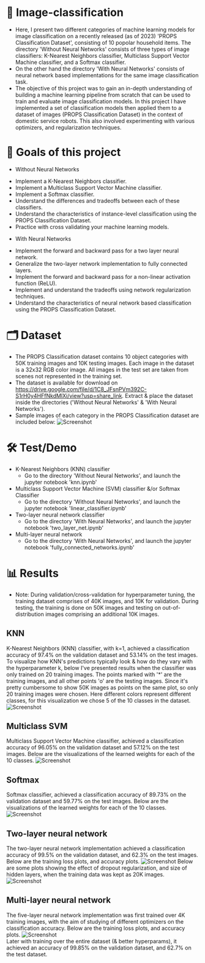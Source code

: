 # 🤖 Image-classification 
- Here, I present two different categories of machine learning models for image classification on a recently released (as of 2023) 'PROPS Classification Dataset', consisting of 10 popolar household items. The directory 'Without Neural Networks' consists of three types of image classifiers: K-Nearest Neighbors classifier, Multiclass Support Vector Machine classifier, and a Softmax classifier.<br>
- On the other hand the directory 'With Neural Networks' consists of neural network based implementations for the same image classification task.
- The objective of this project was to gain an in-depth understanding of building a machine learning pipeline from scratch that can be used to train and evaluate image classification models. In this project I have implemented a set of classification models then applied them to a dataset of images (PROPS Classification Dataset) in the context of domestic service robots. This also involved experimenting with various optimizers, and regularization techniques.<br>

# 🎯 Goals of this project
- Without Neural Networks
* Implement a K-Nearest Neighbors classifier.
* Implement a Multiclass Support Vector Machine classifier.
* Implement a Softmax classifier.
* Understand the differences and tradeoffs between each of these classifiers.
* Understand the characteristics of instance-level classification using the PROPS Classification Dataset.
* Practice with cross validating your machine learning models.

- With Neural Networks
* Implement the forward and backward pass for a two layer neural network.
* Generalize the two-layer network implementation to fully connected layers.
* Implement the forward and backward pass for a non-linear activation function (ReLU).
* Implement and understand the tradeoffs using network regularization techniques.
* Understand the characteristics of neural network based classification using the PROPS Classification Dataset.

# 🗂️ Dataset
- The PROPS Classification dataset contains 10 object categories with 50K training images and 10K testing images. Each image in the dataset is a 32x32 RGB color image. All images in the test set are taken from scenes not represented in the training set.<br>
- The dataset is available for download on https://drive.google.com/file/d/1C8_JFsnPVm392C-S1rH0y4HFfNkdMlXi/view?usp=share_link. Extract & place the dataset inside the directories ('Without Neural Networks' & 'With Neural Networks').<br>
- Sample images of each category in the PROPS Classification dataset are included below:
![Screenshot](assets/dataset.png)

# 🛠️ Test/Demo
- K-Nearest Neighbors (KNN) classifier
    - Go to the directory 'Without Neural Networks', and launch the jupyter notebook 'knn.ipynb'
- Multiclass Support Vector Machine (SVM) classifier &/or Softmax Classifier
    - Go to the directory 'Without Neural Networks', and launch the jupyter notebook 'linear_classifier.ipynb'
- Two-layer neural network classifier
    - Go to the directory 'With Neural Networks', and launch the jupyter notebook 'two_layer_net.ipynb'
- Multi-layer neural network
    - Go to the directory 'With Neural Networks', and launch the jupyter notebook 'fully_connected_networks.ipynb'

# 📊 Results

- Note: During validation/cross-validation for hyperparameter tuning, the training dataset comprises of 40K images, and 10K for validation. During testing, the training is done on 50K images and testing on out-of-distribution images comprising an additional 10K images.

## KNN 
K-Nearest Neighbors (KNN) classifier, with k=1, achieved a classification accuracy of 97.4% on the validation dataset and 53.14% on the test images. To visualize how KNN's predictions typically look & how do they vary with the hyperparameter k, below I've presented results when the classifier was only trained on 20 training images. The points marked with '*' are the training images, and all other points 'o' are the testing images. Since it's pretty cumbersome to show 50K images as points on the same plot, so only 20 training images were chosen. Here different colors represent different classes, for this visualization we chose 5 of the 10 classes in the dataset.
![Screenshot](assets/knn.jpg)
## Multiclass SVM
Multiclass Support Vector Machine classifier, achieved a classification accuracy of 96.05% on the validation dataset and 57.12% on the test images. Below are the visualizations of the learned weights for each of the 10 classes. 
![Screenshot](assets/svm_weights.png)
## Softmax
Softmax classifier, achieved a classification accuracy of 89.73% on the validation dataset and 59.77% on the test images. Below are the visualizations of the learned weights for each of the 10 classes. 
![Screenshot](assets/softmax_weights.png)
## Two-layer neural network 
The two-layer neural network implementation achieved a classification accuracy of 99.5% on the validation dataset, and 62.3% on the test images. Below are the training loss plots, and accuracy plots.
![Screenshot](assets/two_layer_nn_plots.png)
Below are some plots showing the effect of dropout regularization, and size of hidden layers, when the training data was kept as 20K images.
![Screenshot](assets/two_layer_nn_dropout_plots.png)
## Multi-layer neural network
The five-layer neural network implementation was first trained over 4K training images, with the aim of studying of different optimizers on the classification accuracy. Below are the training loss plots, and accuracy plots. 
![Screenshot](assets/five_layer_nn_plots.png)
<br>
Later with training over the entire dataset (& better hyperparams), it achieved an accuracy of 99.85% on the validation dataset, and 62.7% on the test dataset.
